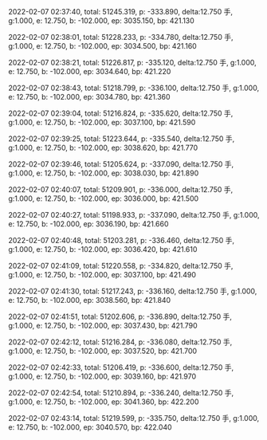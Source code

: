 2022-02-07 02:37:40, total: 51245.319, p: -333.890, delta:12.750 手, g:1.000, e: 12.750, b: -102.000, ep: 3035.150, bp: 421.130

2022-02-07 02:38:01, total: 51228.233, p: -334.780, delta:12.750 手, g:1.000, e: 12.750, b: -102.000, ep: 3034.500, bp: 421.160

2022-02-07 02:38:21, total: 51226.817, p: -335.120, delta:12.750 手, g:1.000, e: 12.750, b: -102.000, ep: 3034.640, bp: 421.220

2022-02-07 02:38:43, total: 51218.799, p: -336.100, delta:12.750 手, g:1.000, e: 12.750, b: -102.000, ep: 3034.780, bp: 421.360

2022-02-07 02:39:04, total: 51216.824, p: -335.620, delta:12.750 手, g:1.000, e: 12.750, b: -102.000, ep: 3037.100, bp: 421.590

2022-02-07 02:39:25, total: 51223.644, p: -335.540, delta:12.750 手, g:1.000, e: 12.750, b: -102.000, ep: 3038.620, bp: 421.770

2022-02-07 02:39:46, total: 51205.624, p: -337.090, delta:12.750 手, g:1.000, e: 12.750, b: -102.000, ep: 3038.030, bp: 421.890

2022-02-07 02:40:07, total: 51209.901, p: -336.000, delta:12.750 手, g:1.000, e: 12.750, b: -102.000, ep: 3036.000, bp: 421.500

2022-02-07 02:40:27, total: 51198.933, p: -337.090, delta:12.750 手, g:1.000, e: 12.750, b: -102.000, ep: 3036.190, bp: 421.660

2022-02-07 02:40:48, total: 51203.281, p: -336.460, delta:12.750 手, g:1.000, e: 12.750, b: -102.000, ep: 3036.420, bp: 421.610

2022-02-07 02:41:09, total: 51220.558, p: -334.820, delta:12.750 手, g:1.000, e: 12.750, b: -102.000, ep: 3037.100, bp: 421.490

2022-02-07 02:41:30, total: 51217.243, p: -336.160, delta:12.750 手, g:1.000, e: 12.750, b: -102.000, ep: 3038.560, bp: 421.840

2022-02-07 02:41:51, total: 51202.606, p: -336.890, delta:12.750 手, g:1.000, e: 12.750, b: -102.000, ep: 3037.430, bp: 421.790

2022-02-07 02:42:12, total: 51216.284, p: -336.080, delta:12.750 手, g:1.000, e: 12.750, b: -102.000, ep: 3037.520, bp: 421.700

2022-02-07 02:42:33, total: 51206.419, p: -336.600, delta:12.750 手, g:1.000, e: 12.750, b: -102.000, ep: 3039.160, bp: 421.970

2022-02-07 02:42:54, total: 51210.894, p: -336.240, delta:12.750 手, g:1.000, e: 12.750, b: -102.000, ep: 3041.360, bp: 422.200

2022-02-07 02:43:14, total: 51219.599, p: -335.750, delta:12.750 手, g:1.000, e: 12.750, b: -102.000, ep: 3040.570, bp: 422.040